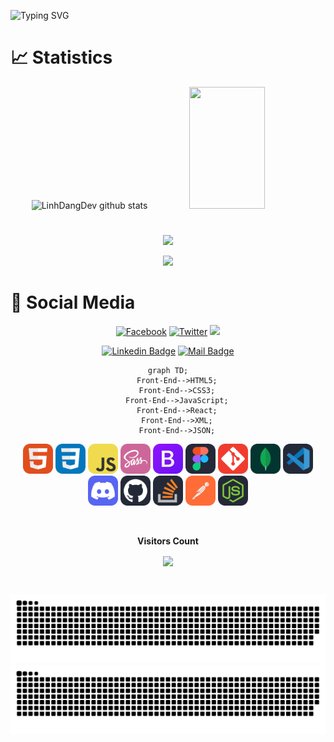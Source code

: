 


![Typing SVG](https://readme-typing-svg.herokuapp.com/?color=02D9F7FF&size=35&center=true&vCenter=true&width=1000&lines=HELLO👋;My+full+name+Dang+Duy+Linh;I'm+20+years+old;I'm+from+VietNam;Wellcome!)
<!-------------------------------------------------------------------------------------------------------------------------------------------------------------->
# 📈 Statistics 
<div align="center">  
  <div align="center">  
  <img width="49%" height="195px" src="https://github-readme-stats.vercel.app/api?username=LinhDangDev&show_icons=true&count_private=true&hide_border=true&title_color=00b3ff&icon_color=00b4ff&text_color=c9d1d9&bg_color=0d1117" alt="LinhDangDev github stats" /> 
  
  <img width="49%" height="195px" src="https://github-readme-stats.vercel.app/api/top-langs/?username=LinhDangDev&layout=compact&hide_border=true&title_color=00b3ff&text_color=00b4ff&bg_color=0d1117" />
</div> 
  <!-------------------------------------------------------------------------------------------------------------------------------------------------------------->
</div> 
  <h1 align="center"></h1><p align="center">
    <img width="725em" src="https://github-profile-summary-cards.vercel.app/api/cards/profile-details?username=LinhDangDev&theme=radical" />
  </p>
    <p align="center">
   <img  src="https://github-readme-streak-stats.herokuapp.com?user=LinhDangDev&theme=tokyonight_duo&hide_border=true"
  </p>
  
  <!------------------------------------------------------------------------------------------------------------------------------------------------------------->
  # 📌 Social Media
<div align="center">
<a href="https://www.facebook.com/Dlinh215562" target="_blank"><img alt="Facebook" src="https://img.shields.io/badge/facebook-%231DA1F2.svg?&style=for-the-badge&logo=facebook&logoColor=white"/></a>
<a href="https://twitter.com/" target="_blank"><img alt="Twitter" src="https://img.shields.io/badge/twitter-%231DA1F2.svg?&style=for-the-badge&logo=twitter&logoColor=white" /></a>  
<a href="https://www.instagram.com/linh_hunter15723/" target="_blank"><img src="https://img.shields.io/badge/-Instagram-%23E4405F?style=for-the-badge&logo=instagram&logoColor=white"</a> 
  
[![Linkedin Badge](https://img.shields.io/badge/linkedin-%230077B5.svg?&style=for-the-badge&logo=linkedin&logoColor=white)](https://www.linkedin.com/in/duylinh15723/)
[![Mail Badge](https://img.shields.io/badge/email-c14438?style=for-the-badge&logo=Gmail&logoColor=white&link=mailto:duylinh05030723@gmail.com)](mailto:duylinh05030723@gmail.com)

  <!-------------------------------------------------------------------------------------------------------------------------------------------------------------->
```mermaid
graph TD;
    Front-End-->HTML5;
    Front-End-->CSS3;
    Front-End-->JavaScript;
    Front-End-->React;
    Front-End-->XML;
    Front-End-->JSON;
  ```
<!-------------------------------------------------------------------------------------------------------------------------------------------------------------->
<p align="center">

<img src="https://github.com/tandpfun/skill-icons/blob/main/icons/HTML.svg" width="48" title="HTML"> 
<img src="https://github.com/tandpfun/skill-icons/blob/main/icons/CSS.svg" width="48" title="CSS">   
<img src="https://github.com/tandpfun/skill-icons/blob/main/icons/JavaScript.svg" width="48" title="JavaScript"> 
<img src="https://github.com/tandpfun/skill-icons/blob/main/icons/Sass.svg" width="48" title="Sass">  
<img src="https://github.com/tandpfun/skill-icons/blob/main/icons/Bootstrap.svg" width="48">  
<img src="https://github.com/tandpfun/skill-icons/blob/main/icons/Figma-Dark.svg" width="48" title="Figma">   
<img src="https://github.com/tandpfun/skill-icons/blob/main/icons/Git.svg" width="48" title="Git">  
<img src="https://github.com/tandpfun/skill-icons/blob/main/icons/MongoDB.svg" width="48" title="MongoDB">    
<img src="https://github.com/tandpfun/skill-icons/blob/main/icons/VSCode-Dark.svg" width="48" title="Vscode">   
<img src="https://github.com/tandpfun/skill-icons/blob/main/icons/Discord.svg" width="48" title="Discord">   
<img src="https://github.com/tandpfun/skill-icons/blob/main/icons/Github-Dark.svg" width="48" title="Github">   
<img src="https://github.com/tandpfun/skill-icons/blob/main/icons/StackOverflow-Dark.svg" width="48" title="StackOverFlow">   
<img src="https://github.com/tandpfun/skill-icons/blob/main/icons/Postman.svg" width="48" title="Postman">   
<img src="https://github.com/tandpfun/skill-icons/blob/main/icons/NodeJS-Dark.svg" width="48" title="NodeJs">  
<p/>
  
 <!-------------------------------------------------------------------------------------------------------------------------------------------------------------->
<div align="center">
<br><p align="centre"><b>Visitors Count </b></p>  
<p align="center"><img align="center" src="https://profile-counter.glitch.me/{👽}/count.svg" /></p> 
<br>
</div>

 ![github contribution grid snake animation](https://raw.githubusercontent.com/platane/platane/output/github-contribution-grid-snake-dark.svg#gh-dark-mode-only)![github contribution grid snake animation](https://raw.githubusercontent.com/platane/platane/output/github-contribution-grid-snake.svg#gh-light-mode-only)

   <!-------------------------------------------------------------------------------------------------------------------------------------------------------------->
  
  
  
  
  
  
  
  
  
  
  
  
  
  
  
  
  
  
  
  
